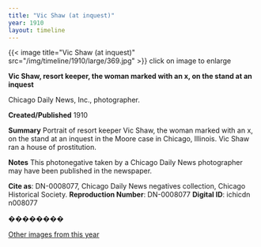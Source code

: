 ```yaml
---
title: "Vic Shaw (at inquest)"
year: 1910
layout: timeline
---
```


{{< image title="Vic Shaw (at inquest)" src="/img/timeline/1910/large/369.jpg" >}}
click on image to enlarge

__**Vic Shaw, resort keeper, the woman marked with an x, on the stand at an inquest**__

Chicago Daily News, Inc., photographer.

**Created/Published**
1910

**Summary**
Portrait of resort keeper Vic Shaw, the woman marked with an x, on the stand at an inquest in the Moore case in Chicago, Illinois. Vic Shaw ran a house of prostitution.

**Notes**
This photonegative taken by a Chicago Daily News photographer may have been published in the newspaper.

__Cite as__: DN-0008077, Chicago Daily News negatives collection, Chicago Historical Society.
__Reproduction Number__: DN-0008077
__Digital ID__: ichicdn n008077

��������  

[Other images from this year](/historical/timeline/1910)